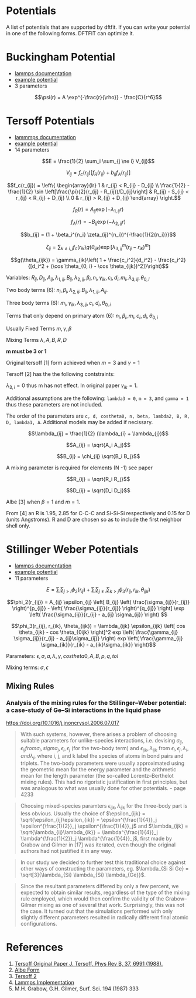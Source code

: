 # Potentials

A list of potentials that are supported by dftfit. If you can write
your potential in one of the following forms. DFTFIT can optimize it.

# Buckingham Potential

 - [lammps documentation](https://lammps.sandia.gov/doc/pair_buck.html)
 - [example potential](https://gitlab.com/costrouc/dftfit/blob/master/test_files/potential/MgO-charge-buck.yaml)
 - 3 parameters

```math
\psi(r) = A \exp^{-\frac{r}{\rho}} - \frac{C}{r^6}
```

# Tersoff Potentials

 - [lammmps documentation](https://lammps.sandia.gov/doc/pair_tersoff.html)
 - [example potential](https://gitlab.com/costrouc/dftfit/blob/master/test_files/potential/SiC-tersoff.yaml)
 - 14 parameters

```math
E = \frac{1}{2} \sum_i \sum_{j \ne i} V_{ij}
```

```math
V_{ij} = f_c\left(r_{ij}\right) \left[f_R(r_{ij}) + b_{ij} f_A(r_{ij})\right]
```

```math
f_c(r_{ij}) = \left\{
  \begin{array}{lr}
    1 & r_{ij} < R_{ij} - D_{ij} \\
    \frac{1}{2} - \frac{1}{2} \sin \left[\frac{\pi}{2}(r_{ij} - R_{ij})/D_{ij}\right] & R_{ij} - S_{ij} < r_{ij} < R_{ij} + D_{ij} \\
    0 & r_{ij} > R_{ij} + D_{ij}
  \end{array}
\right.
```

```math
f_R(r) = A_{ij} \exp ( -{\lambda_{1, ij}} r )
```

```math
f_A(r) = -B_{ij} \exp ( -\lambda_{2, ij} r )
```

```math
b_{ij} = (1 + \beta_i^{n_i} \zeta_{ij}^{n_i})^{-\frac{1}{2{n_i}}}
```

```math
\zeta_{ij} = \sum_{k \ne i, j} f_c(r_{ik}) g(\theta_{ijk}) \exp [\lambda_{3, ij}^m (r_{ij} - r_{ik}) ^ m ]
```

```math
g(\theta_{ijk}) = \gamma_{ik}\left( 1 + \frac{c_i^2}{d_i^2} - \frac{c_i^2}{[d_i^2 + (\cos \theta_{0, i} - \cos \theta_{ijk})^2]}\right)
```

Variables: $`R_{ij}, D_{ij}, A_{ij}, \lambda_{1, ij}, B_{ij}, \lambda_{2, ij}, \beta_i, n_i, \gamma_{ik}, c_i, d_i, m_i, \lambda_{3, ij}, \theta_{0, i}`$

Two body terms (6): $`n_i, \beta_i, \lambda_{2, ij}, B_{ij}, \lambda_{1, ij}, A_{ij}`$.

Three body terms (6): $`m_i, \gamma_{ik}, \lambda_{3, ij}, c_i, d_i, \theta_{0, i}`$

Terms that only depend on primary atom (6): $`n_i, \beta_i, m_i, c_i, d_i, \theta_{0, i}`$

Usually Fixed Terms $`m, \gamma, \beta`$

Mixing Terms $`\lambda, A, B, R, D`$

__m must be 3 or 1__

Original tersoff [1] form achieved when $`m = 3`$ and $`\gamma = 1`$

Tersoff [2] has the the following contstraints: 

$`\lambda_{3, i} = 0`$ thus m has not effect. In original paper $`\gamma_{ik} = 1`$.

Additional assumptions are the following: `lambda3 = 0`, `m = 3`, and
`gamma = 1` thus these parameters are not included.

The order of the parameters are `c, d, costheta0, n, beta, lambda2, B,
R, D, lambda1, A`. Additional models may be added if necissary.

```math
\lambda_{ij} = \frac{1}{2} (\lambda_{i} + \lambda_{j})
```

```math
A_{ij} = \sqrt{A_i A_j}
```

```math
B_{ij} = \chi_{ij} \sqrt{B_i B_j}
```

A mixing parameter is required for elements (N -1) see paper

```math
R_{ij} = \sqrt{R_i R_j}
```

```math
D_{ij} = \sqrt{D_i D_j}
```

Albe [3] when $`\beta = 1`$ and $`m = 1`$.

From [4] an R is 1.95, 2.85 for C-C-C and Si-Si-Si respectively and
0.15 for D (units Angstroms). R and D are chosen so as to include the
first neighbor shell only.

# Stillinger Weber Potentials

 - [lammps documentation](https://lammps.sandia.gov/doc/pair_sw.html)
 - [example potential](https://gitlab.com/costrouc/dftfit/blob/master/test_files/potential/CdTe-stillinger-weber.yaml)
 - 11 parameters

```math
E = \sum_i \sum_{j > i} \phi_2(r_{ij}) + \sum_i \sum_{j \ne i} \sum_{k > j} \phi_3(r_{ij}, r_{ik}, \theta_{ijk})
```

```math
\phi_2(r_{ij}) = A_{ij} \epsilon_{ij} \left[ B_{ij} \left( \frac{\sigma_{ij}}{r_{ij}} \right)^{p_{ij}} - \left( \frac{\sigma_{ij}}{r_{ij}} \right)^{q_{ij}} \right] \exp \left( \frac{\sigma_{ij}}{r_{ij} - a_{ij} \sigma_{ij}} \right) 
```

```math
\phi_3(r_{ij}, r_{ik}, \theta_{ijk}) = \lambda_{ijk} \epsilon_{ijk} \left[ cos \theta_{ijk} - cos \theta_{0ijk} \right]^2 exp \left( \frac{\gamma_{ij} \sigma_{ij}}{r_{ij} - a_{ij}\sigma_{ij}} \right) exp \left( \frac{\gamma_{ij} \sigma_{ik}}{r_{ik} - a_{ik}\sigma_{ik}} \right)
```

Parameters: $`\epsilon, \sigma, a, \lambda, \gamma, costheta0, A, B, p, q, tol`$

Mixing terms: $`\sigma, \epsilon`$

## Mixing Rules

### Analysis of the mixing rules for the Stillinger–Weber potential: a case-study of Ge–Si interactions in the liquid phase

https://doi.org/10.1016/j.jnoncrysol.2006.07.017

> With such systems, however, there arises a problem of choosing
> suitable parameters for unlike-species interactions, i.e. devising
> $`\sigma_{ij}, \epsilon_{ij} from \sigma_i, sigma_j, \epsilon_i,
> \epsilon_j`$ (for the two-body term) and $`\epsilon_{ijk},
> \lambda_{ijk}`$ from $`\epsilon_i, \epsilon_j, \lambda_i, and
> \lambda_j`$, where i, j, and k label the species of atoms in bond
> pairs and triplets.  The two-body parameters were usually approximated
> using the geometric mean for the energy parameter and the arithmetic
> mean for the length parameter (the so-called Lorentz–Berthelot mixing
> rules). This had no rigoristic justification in first principles, but
> was analogous to what was usually done for other potentials. - page 4233

> Choosing mixed-species paramters $`\epsilon_{ijk}, \lambda_{ijk}`$ for
> the three-body part is less obvious. Usually the choice of
> $`\epsilon_{ijk} = \sqrt{\epsilon_{ij}\epsilon_{ik}} =
> \epsilon^{\frac{1}{4}}_j \epsilon^{\frac{1}{2}}_j
> \epsilon^{\frac{1}{4}}_j`$ and $`\lambda_{ijk} = \sqrt{\lambda_{ij}\lambda_{ik}} =
> \lambda^{\frac{1}{4}}_j \lambda^{\frac{1}{2}}_j
> \lambda^{\frac{1}{4}}_j`$, first made by Grabow and Gilmer in [17]
> was iterated, even though the original authors had not justified it in
> any way.

> In our study we decided to further test this traditional choice
> against other ways of constructing the parameters, eg. $`\lambda_{Si
> Si Ge} = \sqrt[3]{\lambda_{Si} \lambda_{Si} \lambda_{Ge}}`$.

> Since the resultant parameters differed by only a few percent, we
> expected to obtain similar results, regardless of the type of the
> mixing rule employed, which would then confirm the validity of the
> Grabow–Gilmer mixing as one of several that work.  Surprisingly, this
> was not the case. It turned out that the simulations performed with
> only slightly different parameters resulted in radically different
> final atomic configurations.


# References

1. [Tersoff Original Paper J. Tersoff, Phys Rev B, 37, 6991 (1988).](https://doi.org/10.1103/PhysRevB.37.6991)
2. [Albe Form](http://iopscience.iop.org/article/10.1088/0953-8984/15/32/324/meta)
3. [Tersoff 2](https://doi.org/10.1103/PhysRevB.39.5566)
4. [Lammps Implementation](http://lammps.sandia.gov/doc/pair_tersoff.html)
17. M.H. Grabow, G.H. Gilmer, Surf. Sci. 194 (1987) 333
